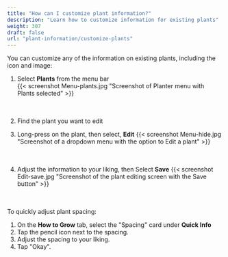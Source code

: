 ```yaml
---
title: "How can I customize plant information?"
description: "Learn how to customize information for existing plants"
weight: 307
draft: false
url: "plant-information/customize-plants"
---
```


You can customize any of the information on existing plants, including the icon and image:

1. Select **Plants** from the menu bar<br />
{{< screenshot Menu-plants.jpg "Screenshot of Planter menu with Plants selected" >}}<br /><br /><br />

2. Find the plant you want to edit

3. Long-press on the plant, then select, **Edit**
{{< screenshot Menu-hide.jpg "Screenshot of a dropdown menu with the option to Edit a plant" >}}<br /><br /><br />

4. Adjust the information to your liking, then Select **Save**
{{< screenshot Edit-save.jpg "Screenshot of the plant editing screen with the Save button" >}}<br /><br /><br />


To quickly adjust plant spacing:
1. On the **How to Grow** tab, select the "Spacing" card under **Quick Info**
2. Tap the pencil icon next to the spacing.
3. Adjust the spacing to your liking.
5. Tap "Okay".
